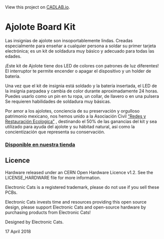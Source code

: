 View this project on [CADLAB.io](https://cadlab.io/project/1720). 

# Ajolote Board Kit

Las insignias de ajolote son insoportablemente lindas. Creadas especialmente para enseñar a cualquier persona a soldar su primer tarjeta electrónica; es un kit de soldadura muy básico y adecuado para todas las edades.

¡Este kit de Ajolote tiene dos LED de colores con patrones de luz diferentes! El interruptor te permite encender o apagar el dispositivo y un holder de batería.

Una vez que el kit de insignia está soldado y la batería insertada, el LED de la insignia parpadea y cambia de color durante aproximadamente 24 horas. Puedes usarlo como un pin en tu ropa, un collar, de llavero o en una pulsera
Se requieren habilidades de soldadura muy básicas.

Por amor a los ajolotes, conciencia de su preservación y orgulloso patrimonio mexicano, nos hemos unido a la Asociación Civil [“Redes y Restauración Ecologica”](http://www.redesmx.org/) , destinando el 50% de las ganancias del kit y sea utilizado para ayuda del ajolote y su hábitad natural, así como la concientización que representa su conservación.

### [Disponible en nuestra tienda](https://electroniccats.com/producto/pre-order-ajolote-board-kit/)

## Licence

Hardware released under an CERN Open Hardware Licence v1.2. See the LICENSE_HARDWARE file for more information.

Electronic Cats is a registered trademark, please do not use if you sell these PCBs.

Electronic Cats invests time and resources providing this open source design, please support Electronic Cats and open-source hardware by purchasing products from Electronic Cats!

Designed by Electronic Cats.

17 April 2018
